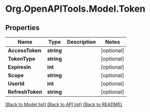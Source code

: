 # Org.OpenAPITools.Model.Token
## Properties

Name | Type | Description | Notes
------------ | ------------- | ------------- | -------------
**AccessToken** | **string** |  | [optional] 
**TokenType** | **string** |  | [optional] 
**ExpiresIn** | **int** |  | [optional] 
**Scope** | **string** |  | [optional] 
**UserId** | **int** |  | [optional] 
**RefreshToken** | **string** |  | [optional] 

[[Back to Model list]](../README.md#documentation-for-models) [[Back to API list]](../README.md#documentation-for-api-endpoints) [[Back to README]](../README.md)

